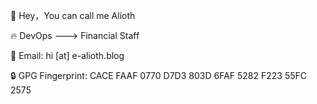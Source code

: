 👏 Hey，You can call me Alioth

🔥 DevOps ---> Financial Staff

📃 Email: hi [at] e-alioth.blog

🔒 GPG Fingerprint: CACE FAAF 0770 D7D3 803D 6FAF 5282 F223 55FC 2575
